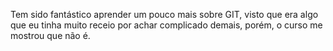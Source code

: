 Tem sido fantástico aprender um pouco mais sobre GIT, visto que era algo que eu tinha muito receio por achar complicado demais, porém, o curso me mostrou que não é.